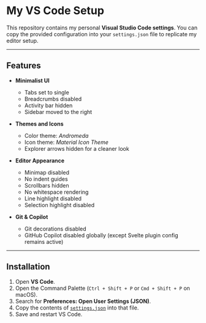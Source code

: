 # My VS Code Setup

This repository contains my personal **Visual Studio Code settings**.
You can copy the provided configuration into your `settings.json` file to replicate my editor setup.

---

## Features

* **Minimalist UI**

  * Tabs set to single
  * Breadcrumbs disabled
  * Activity bar hidden
  * Sidebar moved to the right

* **Themes and Icons**

  * Color theme: *Andromeda*
  * Icon theme: *Material Icon Theme*
  * Explorer arrows hidden for a cleaner look

* **Editor Appearance**

  * Minimap disabled
  * No indent guides
  * Scrollbars hidden
  * No whitespace rendering
  * Line highlight disabled
  * Selection highlight disabled

* **Git & Copilot**

  * Git decorations disabled
  * GitHub Copilot disabled globally (except Svelte plugin config remains active)

---

## Installation

1. Open **VS Code**.
2. Open the Command Palette (`Ctrl + Shift + P` or `Cmd + Shift + P` on macOS).
3. Search for **Preferences: Open User Settings (JSON)**.
4. Copy the contents of [`settings.json`](./settings.json) into that file.
5. Save and restart VS Code.

